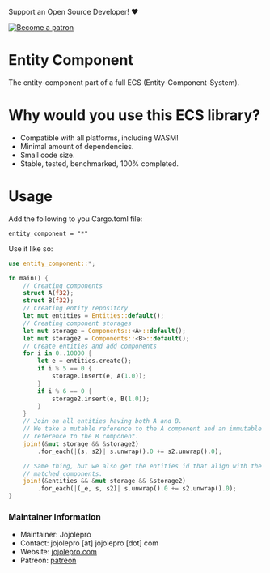 Support an Open Source Developer! :hearts:  

[![Become a patron](https://c5.patreon.com/external/logo/become_a_patron_button.png)](https://www.patreon.com/jojolepro)

# Entity Component
The entity-component part of a full ECS (Entity-Component-System).

# Why would you use this ECS library?

* Compatible with all platforms, including WASM!
* Minimal amount of dependencies.
* Small code size.
* Stable, tested, benchmarked, 100% completed.

# Usage
Add the following to you Cargo.toml file:
```
entity_component = "*"
```

Use it like so:
```rust
use entity_component::*;

fn main() {
    // Creating components
    struct A(f32);
    struct B(f32);
    // Creating entity repository
    let mut entities = Entities::default();
    // Creating component storages
    let mut storage = Components::<A>::default();
    let mut storage2 = Components::<B>::default();
    // Create entities and add components
    for i in 0..10000 {
        let e = entities.create();
        if i % 5 == 0 {
            storage.insert(e, A(1.0));
        }
        if i % 6 == 0 {
            storage2.insert(e, B(1.0));
        }
    }
    // Join on all entities having both A and B.
    // We take a mutable reference to the A component and an immutable
    // reference to the B component.
    join!(&mut storage && &storage2)
        .for_each(|(s, s2)| s.unwrap().0 += s2.unwrap().0);

    // Same thing, but we also get the entities id that align with the
    // matched components.
    join!(&entities && &mut storage && &storage2)
        .for_each(|(_e, s, s2)| s.unwrap().0 += s2.unwrap().0);
}
```

### Maintainer Information

* Maintainer: Jojolepro
* Contact: jojolepro [at] jojolepro [dot] com
* Website: [jojolepro.com](https://jojolepro.com)
* Patreon: [patreon](https://patreon.com/jojolepro)

